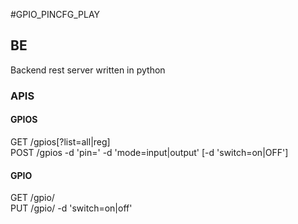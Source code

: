 #GPIO_PINCFG_PLAY

## BE
Backend rest server written in python

### APIS

#### GPIOS
GET /gpios[?list=all|reg]  
POST /gpios -d 'pin=<no>' -d 'mode=input|output' [-d 'switch=on|OFF']  


#### GPIO
GET /gpio/<pin>  
PUT /gpio/<pin> -d 'switch=on|off'  
